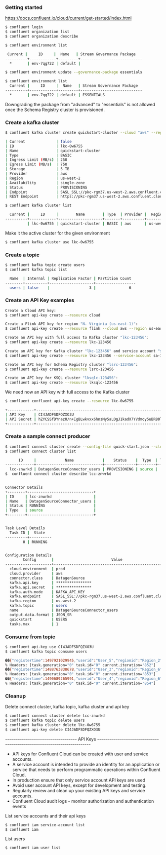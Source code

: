 ### Getting started

https://docs.confluent.io/cloud/current/get-started/index.html


```bash
$ confluent login
$ confluent organization list
$ confluent organization describe
```

```bash
$ confluent environment list

 Current |     ID     |  Name   | Stream Governance Package
----------+------------+---------+----------------------------
  *       | env-7qg722 | default |

$ confluent environment update --governance-package essentials

$ confluent environment list
  Current |     ID     |  Name   | Stream Governance Package
----------+------------+---------+----------------------------
  *       | env-7qg722 | default | ESSENTIALS
```

Downgrading the package from "advanced" to "essentials" is not allowed once the Schema Registry cluster is provisioned.

### Create a kafka cluster

```bash
$ confluent kafka cluster create quickstart-cluster --cloud "aws" --region "us-west-2"

| Current              | false                                                   |
| ID                   | lkc-0w6755                                              |
| Name                 | quickstart-cluster                                      |
| Type                 | BASIC                                                   |
| Ingress Limit (MB/s) | 250                                                     |
| Egress Limit (MB/s)  | 750                                                     |
| Storage              | 5 TB                                                    |
| Provider             | aws                                                     |
| Region               | us-west-2                                               |
| Availability         | single-zone                                             |
| Status               | PROVISIONING                                            |
| Endpoint             | SASL_SSL://pkc-rgm37.us-west-2.aws.confluent.cloud:9092 |
| REST Endpoint        | https://pkc-rgm37.us-west-2.aws.confluent.cloud:443
```

```bash
$ confluent kafka cluster list

  Current |     ID     |        Name        | Type  | Provider |  Region   | Availability | Network | Status
----------+------------+--------------------+-------+----------+-----------+--------------+---------+---------
          | lkc-0w6755 | quickstart-cluster | BASIC | aws      | us-west-2 | single-zone  |         | UP
```

Make it the active cluster for the given environment

```bash
$ confluent kafka cluster use lkc-0w6755
```

### Create a topic


```bash
$ confluent kafka topic create users
$ confluent kafka topic list

  Name  | Internal | Replication Factor | Partition Count
--------+----------+--------------------+------------------
  users | false    |                  3 |               6
```

### Create an API Key examples
 
```bash
Create a Cloud API key:
$ confluent api-key create --resource cloud

Create a Flink API key for region "N. Virginia (us-east-1)":
$ confluent api-key create --resource flink --cloud aws --region us-east-1

Create an API key with full access to Kafka cluster "lkc-123456":
$ confluent api-key create --resource lkc-123456

Create an API key for Kafka cluster "lkc-123456" and service account "sa-123456":
$ confluent api-key create --resource lkc-123456 --service-account sa-123456

Create an API key for Schema Registry cluster "lsrc-123456":
$ confluent api-key create --resource lsrc-123456

Create an API key for KSQL cluster "lksqlc-123456":
$ confluent api-key create --resource lksqlc-123456
```

We need now an API key with full access to the Kafka cluster

```bash
$ confluent confluent api-key create --resource lkc-0w6755

+------------+------------------------------------------------------------------+
| API Key    | CI4JADFSDFQZXO3U                                                 |
| API Secret | hZYCSSfDYnaz0/n+IgBLwkvxx6hnzMy5aLOgJ1kadX7YVdmoy5uBR80lg177ElXb |
+------------+------------------------------------------------------------------+
```

### Create a sample connect producer

```bash
$ confluent connect cluster create --config-file quick-start.json --cluster lkc-0w6755
$ confluent connect cluster list

      ID     |             Name             |    Status    |  Type  | Trace
-------------+------------------------------+--------------+--------+--------
  lcc-znwrkd | DatagenSourceConnector_users | PROVISIONING | source |
$  confluent connect cluster describe lcc-znwrkd

  
Connector Details
+--------+------------------------------+
| ID     | lcc-znwrkd                   |
| Name   | DatagenSourceConnector_users |
| Status | RUNNING                      |
| Type   | source                       |
+--------+------------------------------+


Task Level Details
  Task ID |  State
----------+----------
        0 | RUNNING


Configuration Details
        Config       |                          Value
---------------------+----------------------------------------------------------
  cloud.environment  | prod
  cloud.provider     | aws
  connector.class    | DatagenSource
  kafka.api.key      | ****************
  kafka.api.secret   | ****************
  kafka.auth.mode    | KAFKA_API_KEY
  kafka.endpoint     | SASL_SSL://pkc-rgm37.us-west-2.aws.confluent.cloud:9092
  kafka.region       | us-west-2
  kafka.topic        | users
  name               | DatagenSourceConnector_users
  output.data.format | JSON_SR
  quickstart         | USERS
  tasks.max          | 1  
```

### Consume from topic

```bash
$ confluent api-key use CI4JADFSDFQZXO3U
$ confluent kafka topic consume users

��{"registertime":1497921029945,"userid":"User_5","regionid":"Region_2","gender":"OTHER"}
% Headers: [task.generation="0" task.id="0" current.iteration="852"]
��{"registertime":1488763838678,"userid":"User_3","regionid":"Region_6","gender":"FEMALE"}
% Headers: [task.generation="0" task.id="0" current.iteration="853"]
��{"registertime":1490689265991,"userid":"User_4","regionid":"Region_6","gender":"OTHER"}
% Headers: [task.generation="0" task.id="0" current.iteration="854"]
```

### Cleanup

Delete connect cluster, kafka topic, kafka cluster and api key

```bash
$ confluent connect cluster delete lcc-znwrkd
$ confluent kafka topic delete users
$ confluent kafka cluster delete lkc-0w6755
$ confluent api-key delete CI4JADFSDFQZXO3U
```

------------------------------------ API Keys --------------------------------------------------------------------------

- API keys for Confluent Cloud can be created with user and service accounts.
- A service account is intended to provide an identity for an application or service that needs to perform programmatic operations within Confluent Cloud.
- In production ensure that only service account API keys are used
- Avoid user account API keys, except for development and testing. 
- Regularly review and clean up your existing API keys and service accounts.
- Confluent Cloud audit logs - monitor authorization and authentication events


List service accounts and their api keys

```bash
$ confluent iam service-account list
$ confluent iam 
```

List users

```bash
$ confluent iam user list
```